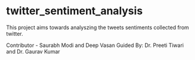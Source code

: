 # twitter_sentiment_analysis
This project aims towards analyszing the tweets sentiments collected from twitter.

Contributor - Saurabh Modi and Deep Vasan
Guided By: Dr. Preeti Tiwari and Dr. Gaurav Kumar
